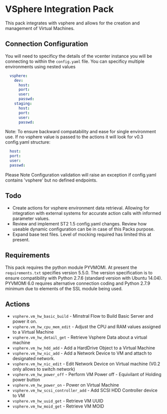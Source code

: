 # VSphere Integration Pack

This pack integrates with vsphere and allows for the creation and management of Virtual Machines.

## Connection Configuration

You will need to specificy the details of the vcenter instance you will be connecting to within the `config.yaml` file.
You can specificy multiple environments using nested values

```yaml
  vsphere:
    dev:
      host:
      port:
      user:
      passwd:
    staging:
      host:
      port:
      user:
      passwd:
```
Note: To ensure backward compatability and ease for single environment use. If no vsphere value is passed to the actions it will look for v0.3 config.yaml structure:
```yaml
  host:
  port:
  user:
  passwd:
```

Please Note Configuration validation will raise an exception if config.yaml contains 'vsphere' but no defined endpoints.

## Todo
* Create actions for vsphere environment data retrieval. Allowing for integration with external systems for accurate action calls with informed parameter values.
* Review and implement ST2 1.5 config.yaml changes. Review how useable dynamic configuration can be in case of this Packs purpose.
* Expand base test files. Level of mocking required has limited this at present.

## Requirements
This pack requires the python module PYVMOMI. At present the `requirements.txt` specifies version 5.5.0. 
The version specification is to ensure compatibility with Python 2.7.6 (standard version with Ubuntu 14.04).
PYVMOMI 6.0 requires alternative connection coding and Python 2.7.9 minimum due to elements of the SSL module being used.

## Actions

* `vsphere.vm_hw_basic_build` - Minstral Flow to Build Basic Server and power it on.
* `vsphere.vm_hw_cpu_mem_edit` - Adjust the CPU and RAM values assigned to a Virtual Machine
* `vsphere.vm_hw_detail_get` - Retrieve Vsphere Data about a virtual machine
* `vsphere.vm_hw_hdd_add` - Add a HardDrive Object to a Virtual Machine
* `vsphere.vm_hw_nic_add` - Add a Network Device to VM and attach to designated network.
* `vsphere.vm_hw_nic_edit` - Edit Network Device on Virtual machine (V0.2 only allows to switch network)
* `vsphere.vm_hw_power_off` - Perform VM Power off - Equivilant of Holding power button
* `vsphere.vm_hw_power_on` - Power on Virtual Machine
* `vsphere.vm_hw_scsi_controller_add` - Add SCSI HDD Controller device to VM
* `vsphere.vm_hw_uuid_get` - Retrieve VM UUID
* `vsphere.vm_hw_moid_get` - Retrieve VM MOID

